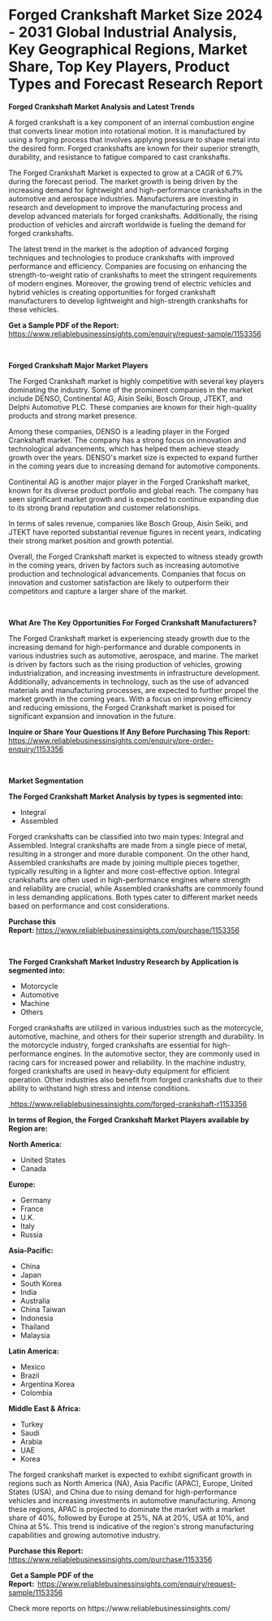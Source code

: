 <p><h1>Forged Crankshaft Market Size 2024 - 2031 Global Industrial Analysis, Key Geographical Regions, Market Share, Top Key Players, Product Types and Forecast Research Report</h1></p><p><strong>Forged Crankshaft Market Analysis and Latest Trends</strong></p>
<p><p>A forged crankshaft is a key component of an internal combustion engine that converts linear motion into rotational motion. It is manufactured by using a forging process that involves applying pressure to shape metal into the desired form. Forged crankshafts are known for their superior strength, durability, and resistance to fatigue compared to cast crankshafts.</p><p>The Forged Crankshaft Market is expected to grow at a CAGR of 6.7% during the forecast period. The market growth is being driven by the increasing demand for lightweight and high-performance crankshafts in the automotive and aerospace industries. Manufacturers are investing in research and development to improve the manufacturing process and develop advanced materials for forged crankshafts. Additionally, the rising production of vehicles and aircraft worldwide is fueling the demand for forged crankshafts.</p><p>The latest trend in the market is the adoption of advanced forging techniques and technologies to produce crankshafts with improved performance and efficiency. Companies are focusing on enhancing the strength-to-weight ratio of crankshafts to meet the stringent requirements of modern engines. Moreover, the growing trend of electric vehicles and hybrid vehicles is creating opportunities for forged crankshaft manufacturers to develop lightweight and high-strength crankshafts for these vehicles.</p></p>
<p><strong>Get a Sample PDF of the Report:&nbsp;</strong> <a href="https://www.reliablebusinessinsights.com/enquiry/request-sample/1153356">https://www.reliablebusinessinsights.com/enquiry/request-sample/1153356</a></p>
<p>&nbsp;</p>
<p><strong>Forged Crankshaft Major Market Players</strong></p>
<p><p>The Forged Crankshaft market is highly competitive with several key players dominating the industry. Some of the prominent companies in the market include DENSO, Continental AG, Aisin Seiki, Bosch Group, JTEKT, and Delphi Automotive PLC. These companies are known for their high-quality products and strong market presence.</p><p>Among these companies, DENSO is a leading player in the Forged Crankshaft market. The company has a strong focus on innovation and technological advancements, which has helped them achieve steady growth over the years. DENSO's market size is expected to expand further in the coming years due to increasing demand for automotive components.</p><p>Continental AG is another major player in the Forged Crankshaft market, known for its diverse product portfolio and global reach. The company has seen significant market growth and is expected to continue expanding due to its strong brand reputation and customer relationships.</p><p>In terms of sales revenue, companies like Bosch Group, Aisin Seiki, and JTEKT have reported substantial revenue figures in recent years, indicating their strong market position and growth potential.</p><p>Overall, the Forged Crankshaft market is expected to witness steady growth in the coming years, driven by factors such as increasing automotive production and technological advancements. Companies that focus on innovation and customer satisfaction are likely to outperform their competitors and capture a larger share of the market.</p></p>
<p>&nbsp;</p>
<p><strong>What Are The Key Opportunities For Forged Crankshaft Manufacturers?</strong></p>
<p><p>The Forged Crankshaft market is experiencing steady growth due to the increasing demand for high-performance and durable components in various industries such as automotive, aerospace, and marine. The market is driven by factors such as the rising production of vehicles, growing industrialization, and increasing investments in infrastructure development. Additionally, advancements in technology, such as the use of advanced materials and manufacturing processes, are expected to further propel the market growth in the coming years. With a focus on improving efficiency and reducing emissions, the Forged Crankshaft market is poised for significant expansion and innovation in the future.</p></p>
<p><strong>Inquire or Share Your Questions If Any Before Purchasing This Report:</strong> <a href="https://www.reliablebusinessinsights.com/enquiry/pre-order-enquiry/1153356">https://www.reliablebusinessinsights.com/enquiry/pre-order-enquiry/1153356</a></p>
<p>&nbsp;</p>
<p><strong>Market Segmentation</strong></p>
<p><strong>The Forged Crankshaft Market Analysis by types is segmented into:</strong></p>
<p><ul><li>Integral</li><li>Assembled</li></ul></p>
<p><p>Forged crankshafts can be classified into two main types: Integral and Assembled. Integral crankshafts are made from a single piece of metal, resulting in a stronger and more durable component. On the other hand, Assembled crankshafts are made by joining multiple pieces together, typically resulting in a lighter and more cost-effective option. Integral crankshafts are often used in high-performance engines where strength and reliability are crucial, while Assembled crankshafts are commonly found in less demanding applications. Both types cater to different market needs based on performance and cost considerations.</p></p>
<p><strong>Purchase this Report:&nbsp;</strong><a href="https://www.reliablebusinessinsights.com/purchase/1153356">https://www.reliablebusinessinsights.com/purchase/1153356</a></p>
<p>&nbsp;</p>
<p><strong>The Forged Crankshaft Market Industry Research by Application is segmented into:</strong></p>
<p><ul><li>Motorcycle</li><li>Automotive</li><li>Machine</li><li>Others</li></ul></p>
<p><p>Forged crankshafts are utilized in various industries such as the motorcycle, automotive, machine, and others for their superior strength and durability. In the motorcycle industry, forged crankshafts are essential for high-performance engines. In the automotive sector, they are commonly used in racing cars for increased power and reliability. In the machine industry, forged crankshafts are used in heavy-duty equipment for efficient operation. Other industries also benefit from forged crankshafts due to their ability to withstand high stress and intense conditions.</p></p>
<p><a href="https://www.reliablebusinessinsights.com/forged-crankshaft-r1153356">&nbsp;https://www.reliablebusinessinsights.com/forged-crankshaft-r1153356</a></p>
<p><strong>In terms of Region, the Forged Crankshaft Market Players available by Region are:</strong></p>
<p>
    <p> <strong> North America: </strong>
        <ul>
            <li>United States</li>
            <li>Canada</li>
        </ul>
        </p> 
    <p> <strong> Europe: </strong>
        <ul>
            <li>Germany</li>
            <li>France</li>
            <li>U.K.</li>
            <li>Italy</li>
            <li>Russia</li>
        </ul>
        </p> 
    <p> <strong> Asia-Pacific: </strong>
        <ul>
            <li>China</li>
            <li>Japan</li>
            <li>South Korea</li>
            <li>India</li>
            <li>Australia</li>
            <li>China Taiwan</li>
            <li>Indonesia</li>
            <li>Thailand</li>
            <li>Malaysia</li>
        </ul>
        </p> 
    <p> <strong> Latin America: </strong>
        <ul>
            <li>Mexico</li>
            <li>Brazil</li>
            <li>Argentina Korea</li>
            <li>Colombia</li>
        </ul>
        </p> 
    <p> <strong> Middle East & Africa: </strong>
        <ul>
            <li>Turkey</li>
            <li>Saudi</li>
            <li>Arabia</li>
            <li>UAE</li>
            <li>Korea</li>
        </ul>
    </p>
    </p>
<p><p>The forged crankshaft market is expected to exhibit significant growth in regions such as North America (NA), Asia Pacific (APAC), Europe, United States (USA), and China due to rising demand for high-performance vehicles and increasing investments in automotive manufacturing. Among these regions, APAC is projected to dominate the market with a market share of 40%, followed by Europe at 25%, NA at 20%, USA at 10%, and China at 5%. This trend is indicative of the region's strong manufacturing capabilities and growing automotive industry.</p></p>
<p><strong>Purchase this Report: </strong><a href="https://www.reliablebusinessinsights.com/purchase/1153356">https://www.reliablebusinessinsights.com/purchase/1153356</a></p>
<p>&nbsp;<strong>Get a Sample PDF of the Report:&nbsp;&nbsp;</strong><a href="https://www.reliablebusinessinsights.com/enquiry/request-sample/1153356">https://www.reliablebusinessinsights.com/enquiry/request-sample/1153356</a></p>
<p><strong></strong></p>
<p>Check more reports on https://www.reliablebusinessinsights.com/</p>